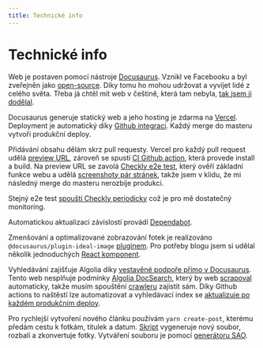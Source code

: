 ```yaml
---
title: Technické info
---
```


# Technické info

Web je postaven pomocí nástroje [Docusaurus](https://docusaurus.io/). Vznikl ve Facebooku a byl zveřejněn jako [open-source](https://cs.wikipedia.org/wiki/Otev%C5%99en%C3%BD_software). Díky tomu ho mohou udržovat a vyvíjet lidé z celého světa. Třeba já chtěl mít web v češtině, která tam nebyla, [tak jsem ji dodělal](https://github.com/facebook/docusaurus/pull/5314).

Docusaurus generuje statický web a jeho hosting je zdarma na [Vercel](https://vercel.com/). Deployment je automatický díky [Github integraci](https://vercel.com/docs/git/vercel-for-github). Každý merge do masteru vytvoří produkční deploy.

Přidávání obsahu dělám skrz pull requesty. Vercel pro každý pull request udělá [preview URL](https://github.com/michalsanger/sangernatripu.cz/pull/63#issuecomment-907251499), zároveň se spustí [CI Github action](https://github.com/michalsanger/sangernatripu.cz/blob/master/.github/workflows/continuous-integration.yml), která provede install a build. Na preview URL se zavolá [Checkly e2e test](https://www.checklyhq.com/docs/cicd/github), který ověří základní funkce webu a udělá [screenshoty pár stránek](https://github.com/michalsanger/sangernatripu.cz/pull/63/checks?check_run_id=3444224981), takže jsem v klidu, že mi následný merge do masteru nerozbije produkci.

Stejný e2e test [spouští Checkly periodicky](https://www.checklyhq.com/guides/end-to-end-monitoring/) což je pro mě dostatečný monitoring.

Automatickou aktualizaci závislostí provádí [Dependabot](https://github.com/michalsanger/sangernatripu.cz/blob/master/.github/dependabot.yml).

Zmenšování a optimalizované zobrazování fotek je realizováno `@docusaurus/plugin-ideal-image` [pluginem](https://docusaurus.io/docs/api/plugins/@docusaurus/plugin-ideal-image). Pro potřeby blogu jsem si udělal několik jednoduchých [React komponent](https://github.com/michalsanger/sangernatripu.cz/tree/master/src/components).

Vyhledávání zajišťuje Algolia díky [vestavěné podpoře přímo v Docusaurus](https://docusaurus.io/docs/search). Tento web nesplňuje podmínky [Algolia DocSearch](https://docsearch.algolia.com/), který by web [scrapoval](https://en.wikipedia.org/wiki/Web_scraping) automaticky, takže musím spouštění [crawleru](https://docsearch.algolia.com/docs/run-your-own/) zajistit sám. Díky Github actions to naštěstí lze automatizovat a vyhledávací index se [aktualizuje po každém produkčním deploy](https://github.com/michalsanger/sangernatripu.cz/blob/master/.github/workflows/search-refresh.yml).

Pro rychlejší vytvoření nového článku používám `yarn create-post`, kterému předám cestu k fotkám, titulek a datum. [Skript](https://github.com/michalsanger/sangernatripu.cz/blob/master/src/scripts/create-post.mjs) vygeneruje nový soubor, rozbalí a zkonvertuje fotky. Vytváření souboru je pomocí [generátoru SAO](https://github.com/saojs/sao/tree/v2.0.0-beta.1/).
